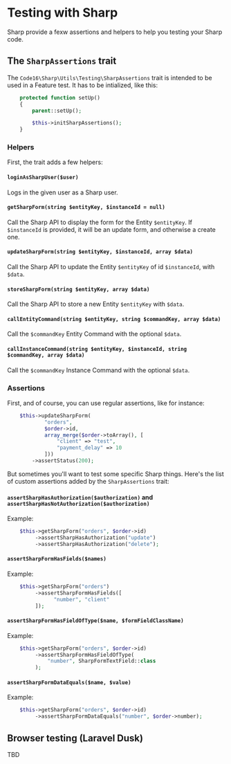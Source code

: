 # Testing with Sharp

Sharp provide a fexw assertions and helpers to help you testing your Sharp code.


## The `SharpAssertions` trait

The `Code16\Sharp\Utils\Testing\SharpAssertions` trait is intended to be used in a Feature test. It has to be intialized, like this:

```php
    protected function setUp()
    {
        parent::setUp();

        $this->initSharpAssertions();
    }
```

### Helpers

First, the trait adds a few helpers:


#### `loginAsSharpUser($user)`

Logs in the given user as a Sharp user.


#### `getSharpForm(string $entityKey, $instanceId = null)`

Call the Sharp API to display the form for the Entity `$entityKey`. If `$instanceId` is provided, it will be an update form, and otherwise a create one.


#### `updateSharpForm(string $entityKey, $instanceId, array $data)`

Call the Sharp API to update the Entity `$entityKey` of id `$instanceId`, with `$data`.


#### `storeSharpForm(string $entityKey, array $data)`

Call the Sharp API to store a new Entity `$entityKey` with `$data`.


#### `callEntityCommand(string $entityKey, string $commandKey, array $data)`

Call the `$commandKey` Entity Command with the optional `$data`.


#### `callInstanceCommand(string $entityKey, $instanceId, string $commandKey, array $data)`

Call the `$commandKey` Instance Command with the optional `$data`.


### Assertions

First, and of course, you can use regular assertions, like for instance:

```php
    $this->updateSharpForm(
            "orders", 
            $order->id, 
            array_merge($order->toArray(), [
                "client" => "test",
                "payment_delay" => 10
            ]))
        ->assertStatus(200);
```

But sometimes you'll want to test some specific Sharp things. Here's the list of custom assertions added by the `SharpAssertions` trait:

#### `assertSharpHasAuthorization($authorization)` and `assertSharpHasNotAuthorization($authorization)`

Example:

```php
    $this->getSharpForm("orders", $order->id)
         ->assertSharpHasAuthorization("update")
         ->assertSharpHasAuthorization("delete");
```

#### `assertSharpFormHasFields($names)`

Example:

```php
    $this->getSharpForm("orders")
         ->assertSharpFormHasFields([
               "number", "client"
         ]);
```

#### `assertSharpFormHasFieldOfType($name, $formFieldClassName)`

Example:

```php
    $this->getSharpForm("orders", $order->id)
         ->assertSharpFormHasFieldOfType(
             "number", SharpFormTextField::class
         );
```

#### `assertSharpFormDataEquals($name, $value)`

Example:

```php
    $this->getSharpForm("orders", $order->id)
         ->assertSharpFormDataEquals("number", $order->number);
```


## Browser testing (Laravel Dusk)

TBD